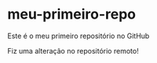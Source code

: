 # meu-primeiro-repo
Este é o meu primeiro repositório no GitHub


Fiz uma alteração no repositório remoto!
